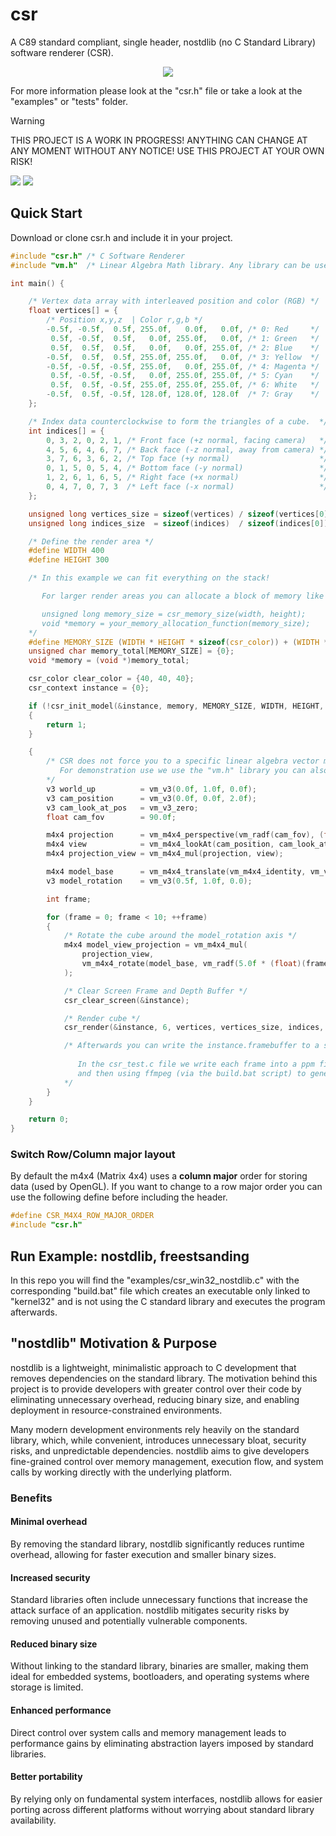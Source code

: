 # csr
A C89 standard compliant, single header, nostdlib (no C Standard Library) software renderer (CSR).

<p align="center">
<a href="https://github.com/nickscha/csr"><img src="assets/csr.png"></a>
</p>

For more information please look at the "csr.h" file or take a look at the "examples" or "tests" folder.

> [!WARNING]
> THIS PROJECT IS A WORK IN PROGRESS! ANYTHING CAN CHANGE AT ANY MOMENT WITHOUT ANY NOTICE! USE THIS PROJECT AT YOUR OWN RISK!

<a href="https://github.com/nickscha/csr"><img src="assets/csr_voxel_head.gif"></a>
<a href="https://github.com/nickscha/csr"><img src="assets/csr.gif"></a>

## Quick Start

Download or clone csr.h and include it in your project.

```C
#include "csr.h" /* C Software Renderer                                  */
#include "vm.h"  /* Linear Algebra Math library. Any library can be used */

int main() {

    /* Vertex data array with interleaved position and color (RGB) */
    float vertices[] = {
        /* Position x,y,z  | Color r,g,b */
        -0.5f, -0.5f,  0.5f, 255.0f,   0.0f,   0.0f, /* 0: Red     */
         0.5f, -0.5f,  0.5f,   0.0f, 255.0f,   0.0f, /* 1: Green   */
         0.5f,  0.5f,  0.5f,   0.0f,   0.0f, 255.0f, /* 2: Blue    */
        -0.5f,  0.5f,  0.5f, 255.0f, 255.0f,   0.0f, /* 3: Yellow  */
        -0.5f, -0.5f, -0.5f, 255.0f,   0.0f, 255.0f, /* 4: Magenta */
         0.5f, -0.5f, -0.5f,   0.0f, 255.0f, 255.0f, /* 5: Cyan    */
         0.5f,  0.5f, -0.5f, 255.0f, 255.0f, 255.0f, /* 6: White   */
        -0.5f,  0.5f, -0.5f, 128.0f, 128.0f, 128.0f  /* 7: Gray    */
    };

    /* Index data counterclockwise to form the triangles of a cube.  */
    int indices[] = {
        0, 3, 2, 0, 2, 1, /* Front face (+z normal, facing camera)   */
        4, 5, 6, 4, 6, 7, /* Back face (-z normal, away from camera) */
        3, 7, 6, 3, 6, 2, /* Top face (+y normal)                    */
        0, 1, 5, 0, 5, 4, /* Bottom face (-y normal)                 */
        1, 2, 6, 1, 6, 5, /* Right face (+x normal)                  */
        0, 4, 7, 0, 7, 3  /* Left face (-x normal)                   */
    };

    unsigned long vertices_size = sizeof(vertices) / sizeof(vertices[0]);
    unsigned long indices_size  = sizeof(indices)  / sizeof(indices[0]);

    /* Define the render area */
    #define WIDTH 400
    #define HEIGHT 300

    /* In this example we can fit everything on the stack! 

       For larger render areas you can allocate a block of memory like this:

       unsigned long memory_size = csr_memory_size(width, height);
       void *memory = your_memory_allocation_function(memory_size);
    */
    #define MEMORY_SIZE (WIDTH * HEIGHT * sizeof(csr_color)) + (WIDTH * HEIGHT * sizeof(float))
    unsigned char memory_total[MEMORY_SIZE] = {0};
    void *memory = (void *)memory_total;

    csr_color clear_color = {40, 40, 40};
    csr_context instance = {0};

    if (!csr_init_model(&instance, memory, MEMORY_SIZE, WIDTH, HEIGHT, clear_color))
    {
        return 1;
    }

    {
        /* CSR does not force you to a specific linear algebra vector math library!
           For demonstration use we use the "vm.h" library you can also find in the tests folder.
        */
        v3 world_up          = vm_v3(0.0f, 1.0f, 0.0f);
        v3 cam_position      = vm_v3(0.0f, 0.0f, 2.0f);
        v3 cam_look_at_pos   = vm_v3_zero;
        float cam_fov        = 90.0f;

        m4x4 projection      = vm_m4x4_perspective(vm_radf(cam_fov), (float)instance.width / (float)instance.height, 0.1f, 1000.0f);
        m4x4 view            = vm_m4x4_lookAt(cam_position, cam_look_at_pos, world_up);
        m4x4 projection_view = vm_m4x4_mul(projection, view);

        m4x4 model_base      = vm_m4x4_translate(vm_m4x4_identity, vm_v3_zero);
        v3 model_rotation    = vm_v3(0.5f, 1.0f, 0.0);

        int frame;

        for (frame = 0; frame < 10; ++frame)
        {   
            /* Rotate the cube around the model_rotation axis */
            m4x4 model_view_projection = vm_m4x4_mul(
                projection_view, 
                vm_m4x4_rotate(model_base, vm_radf(5.0f * (float)(frame + 1)), model_rotation)
            );

            /* Clear Screen Frame and Depth Buffer */
            csr_clear_screen(&instance);                                                                   

            /* Render cube */ 
            csr_render(&instance, 6, vertices, vertices_size, indices, indices_size, model_view_projection.e);

            /* Afterwards you can write the instance.framebuffer to a screen or write to a file (like ppm format).
            
               In the csr_test.c file we write each frame into a ppm file
               and then using ffmpeg (via the build.bat script) to generate a mp4 and gif file.
            */
        }
    }

    return 0;
}
```

### Switch Row/Column major layout
By default the m4x4 (Matrix 4x4) uses a **column major** order for storing data (used by OpenGL).
If you want to change to a row major order you can use the following define before including the header.

```C
#define CSR_M4X4_ROW_MAJOR_ORDER
#include "csr.h"
```

## Run Example: nostdlib, freestsanding

In this repo you will find the "examples/csr_win32_nostdlib.c" with the corresponding "build.bat" file which
creates an executable only linked to "kernel32" and is not using the C standard library and executes the program afterwards.

## "nostdlib" Motivation & Purpose

nostdlib is a lightweight, minimalistic approach to C development that removes dependencies on the standard library. The motivation behind this project is to provide developers with greater control over their code by eliminating unnecessary overhead, reducing binary size, and enabling deployment in resource-constrained environments.

Many modern development environments rely heavily on the standard library, which, while convenient, introduces unnecessary bloat, security risks, and unpredictable dependencies. nostdlib aims to give developers fine-grained control over memory management, execution flow, and system calls by working directly with the underlying platform.

### Benefits

#### Minimal overhead
By removing the standard library, nostdlib significantly reduces runtime overhead, allowing for faster execution and smaller binary sizes.

#### Increased security
Standard libraries often include unnecessary functions that increase the attack surface of an application. nostdlib mitigates security risks by removing unused and potentially vulnerable components.

#### Reduced binary size
Without linking to the standard library, binaries are smaller, making them ideal for embedded systems, bootloaders, and operating systems where storage is limited.

#### Enhanced performance
Direct control over system calls and memory management leads to performance gains by eliminating abstraction layers imposed by standard libraries.

#### Better portability
By relying only on fundamental system interfaces, nostdlib allows for easier porting across different platforms without worrying about standard library availability.
